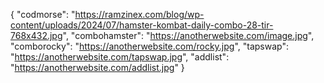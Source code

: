{
  "codmorse": "https://ramzinex.com/blog/wp-content/uploads/2024/07/hamster-kombat-daily-combo-28-tir-768x432.jpg",
  "combohamster": "https://anotherwebsite.com/image.jpg",
  "comborocky": "https://anotherwebsite.com/rocky.jpg",
  "tapswap": "https://anotherwebsite.com/tapswap.jpg",
  "addlist": "https://anotherwebsite.com/addlist.jpg"
}
